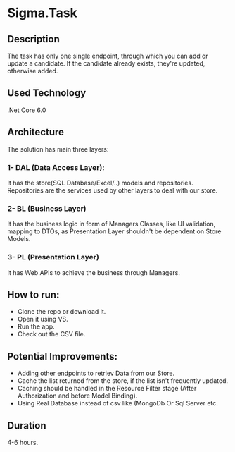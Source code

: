 # Sigma.Task

## Description
The task has only one single endpoint, through which you can add or update a candidate. If the candidate already exists, they're updated, otherwise added.

## Used Technology
.Net Core 6.0

## Architecture
The solution has main three layers:

### 1- DAL (Data Access Layer): 
It has the store(SQL Database/Excel/..) models and repositories. Repositories are the services used by other layers to deal with our store.

### 2- BL (Business Layer)
It has the business logic in form of Managers Classes, like UI validation, mapping to DTOs, as Presentation Layer shouldn't be dependent on Store Models.

### 3- PL (Presentation Layer)
It has Web APIs to achieve the business through Managers.

## How to run:
- Clone the repo or download it.
- Open it using VS.
- Run the app.
- Check out the CSV file.

## Potential Improvements:
- Adding other endpoints to retriev Data from our Store.
- Cache the list returned from the store, if the list isn't frequently updated.
- Caching should be handled in the Resource Filter stage (After Authorization and before Model Binding).
- Using Real Database instead of csv like (MongoDb Or Sql Server etc.

## Duration 
4-6 hours.
